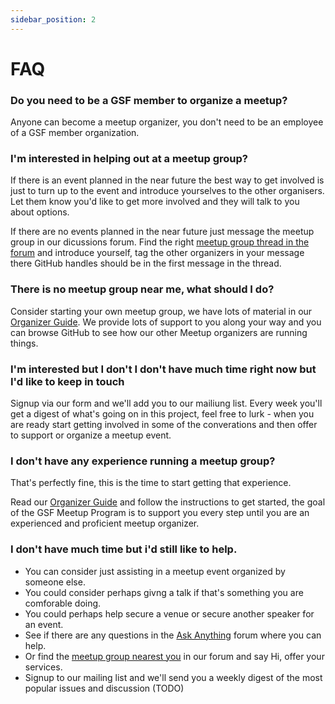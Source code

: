 ```yaml
---
sidebar_position: 2
---
```


# FAQ

### Do you need to be a GSF member to organize a meetup?

Anyone can become a meetup organizer, you don't need to be an employee of a GSF member organization.

### I'm interested in helping out at a meetup group?

If there is an event planned in the near future the best way to get involved is just to turn up to the event and introduce yourselves to the other organisers. Let them know you'd like to get more involved and they will talk to you about options.

If there are no events planned in the near future just message the meetup group in our dicussions forum. Find the right [meetup group thread in the forum](https://github.com/Green-Software-Foundation/meetup/discussions/categories/meetup-groups) and introduce yourself, tag the other organizers in your message there GitHub handles should be in the first message in the thread.

### There is no meetup group near me, what should I do?

Consider starting your own meetup group, we have lots of material in our [Organizer Guide](./guide). We provide lots of support to you along your way and you can browse GitHub to see how our other Meetup organizers are running things.

### I'm interested but I don't I don't have much time right now but I'd like to keep in touch

Signup via our form and we'll add you to our mailiung list. Every week you'll get a digest of what's going on in this project, feel free to lurk - when you are ready start getting involved in some of the converations and then offer to support or organize a meetup event.

### I don't have any experience running a meetup group?

That's perfectly fine, this is the time to start getting that experience. 

Read our [Organizer Guide](./guide) and follow the instructions to get started, the goal of the GSF Meetup Program is to support you every step until you are an experienced and proficient meetup organizer.

### I don't have much time but i'd still like to help.

- You can consider just assisting in a meetup event organized by someone else.
- You could consider perhaps givng a talk if that's something you are comforable doing.
- You could perhaps help secure a venue or secure another speaker for an event.
- See if there are any questions in the [Ask Anything](https://github.com/Green-Software-Foundation/meetup/discussions/categories/ask-anything) forum where you can help.
- Or find the [meetup group nearest you](https://github.com/Green-Software-Foundation/meetup/discussions/categories/meetup-groups) in our forum and say Hi, offer your services.
- Signup to our mailing list and we'll send you a weekly digest of the most popular issues and discussion (TODO)

